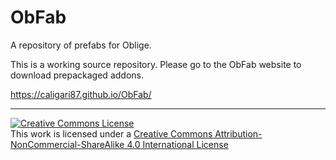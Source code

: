 # ObFab
A repository of prefabs for Oblige.

This is a working source repository. Please go to the ObFab website to download prepackaged addons.

https://caligari87.github.io/ObFab/

***

[![Creative Commons License](https://i.creativecommons.org/l/by-nc-sa/4.0/88x31.png)](http://creativecommons.org/licenses/by-nc-sa/4.0/)  
This work is licensed under a [Creative Commons Attribution-NonCommercial-ShareAlike 4.0 International License](http://creativecommons.org/licenses/by-nc-sa/4.0/)

